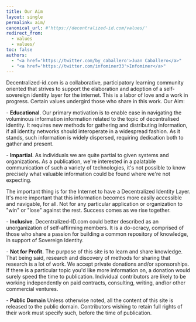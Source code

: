 ```yaml
---
title: Our Aim
layout: single
permalink: aim/
canonical_url: #'https://decentralized-id.com/values/'
redirect_from: 
  - values
  - values/
toc: false
authors:
  - "<a href='https://twitter.com/by_caballero'>Juan Caballero</a>"
  - "<a href='https://twitter.com/infominer33'>Infominer</a>"
---
```


Decentralized-id.com is a collaborative, participatory learning community oriented that strives to support the elaboration and adoption of a self-sovereign identity layer for the internet. This is a labor of love and a work in progress. Certain values undergird those who share in this work. Our Aim:

\-          **Educational**.  Our primary motivation is to enable ease in navigating the voluminous information information related to the topic of decentralised identity. It requires new methods for gathering and distributing information, if all identity networks should interoperate in a widespread fashion. As it stands, such information is widely dispersed, requiring dedication both to gather and present. 

\-          **Impartial**.  As individuals we are quite partial to given systems and organizations. As a publication, we're interested in a palatable communication of such a variety of technologies, it's not possible to know precisely what valuable information could be found where we're not expecting. 

The important thing is for the Internet to have a Decentralized Identity Layer. It's more important that this information becomes more easily accessible and navigable, for all. Not for any particular application or organization to "win" or "lose" against the rest. Success comes as we rise together. 

\-          **Inclusive**.  Decentralized-ID.com could better described as an unorganization of self-affirming members. It is a do-ocracy, comprised of those who share a passion for building a common repository of knowledge, in support of Sovereign Identity. 

\-          **Not for Profit.**  The purpose of this site is to learn and share knowledge. That being said, research and discovery of methods for sharing that research is a lot of work. We accept private donations and/or sponsorships. If there is a particular topic you'd like more information on, a donation would surely speed the time to publication. Individual contributors are likely to be working independently on paid contracts, consulting, writing, and\or other commercial ventures.

\-          **Public Domain** Unless otherwise noted, all the content of this site is released to the public domain. Contributors wishing to retain full rights of their work must specify such, before the time of publication.
